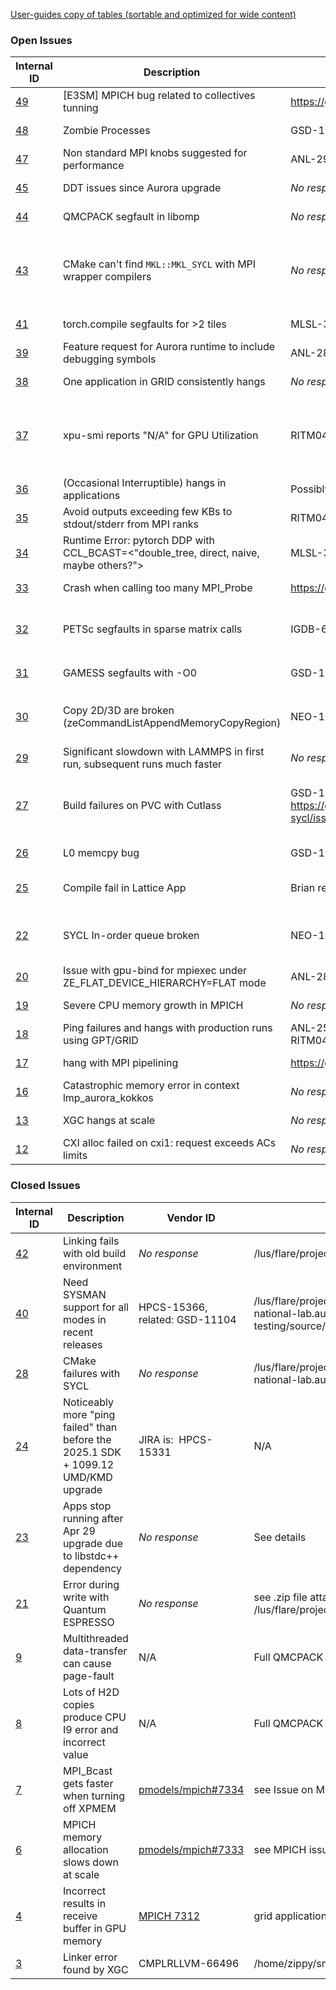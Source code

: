 [User-guides copy of tables (sortable and optimized for wide content)](https://docs.alcf.anl.gov/aurora/bugs-table/)

### Open Issues

| Internal ID | Description | Vendor ID | Reproducer Path | PoC | Priority? | Pre-production? | ETA | Date Opened | Last Updated |
| --- | --- | --- | --- | --- | --- | --- | --- | --- | --- |
| [49](https://github.com/argonne-lcf/AuroraBugTracking/issues/49) | [E3SM] MPICH bug related to collectives tunning | https://github.com/pmodels/mpich/issues/7456 | https://github.com/pmodels/mpich/issues/7456 | Abhi | 🚨 |  | _No response_ | 2025-06-27 | 2025-06-27 |
| [48](https://github.com/argonne-lcf/AuroraBugTracking/issues/48) | Zombie Processes | GSD-11266 | none yet | Servesh M | 🚨 |  | _No response_ | 2025-06-25 | 2025-06-25 |
| [47](https://github.com/argonne-lcf/AuroraBugTracking/issues/47) | Non standard MPI knobs suggested for performance | ANL-291 | N/A | Servesh M |  |  | _No response_ | 2025-06-23 | 2025-06-27 |
| [45](https://github.com/argonne-lcf/AuroraBugTracking/issues/45) | DDT issues since Aurora upgrade | _No response_ | /lus/flare/projects/catalyst/world_shared/zippy/ddt | Tim Williams |  |  | _No response_ | 2025-06-12 | 2025-06-26 |
| [44](https://github.com/argonne-lcf/AuroraBugTracking/issues/44) | QMCPACK segfault in libomp | _No response_ | Not yet created | Ye Luo | 🚨 |  | _No response_ | 2025-06-12 | 2025-06-25 |
| [43](https://github.com/argonne-lcf/AuroraBugTracking/issues/43) | CMake can't find `MKL::MKL_SYCL` with MPI wrapper compilers | _No response_ | https://github.com/thilinarmtb/onemkl_cmake_mpi_bug | Thilina Ratnayaka, Colleen Bertoni |  |  | improvements will be part of the next oneMKL release, 2025.3. | 2025-06-11 | 2025-06-25 |
| [41](https://github.com/argonne-lcf/AuroraBugTracking/issues/41) | torch.compile segfaults for >2 tiles | MLSL-3728 | `/flare/Aurora_deployment/vsastry/torch_compile` | Varuni Sastry |  |  | _No response_ | 2025-06-06 | 2025-06-12 |
| [39](https://github.com/argonne-lcf/AuroraBugTracking/issues/39) | Feature request for Aurora runtime to include debugging symbols | ANL-286, HPCS-15374 | feature request | Ye Luo |  |  | _No response_ | 2025-05-29 | 2025-06-26 |
| [38](https://github.com/argonne-lcf/AuroraBugTracking/issues/38) | One application in GRID consistently hangs | _No response_ | /lus/flare/projects/Aurora_deployment/xyjin/W/test_grid_g5r5_paboyle | Xiao-Yong Jin | 🚨 |  | _No response_ | 2025-05-27 | 2025-05-29 |
| [37](https://github.com/argonne-lcf/AuroraBugTracking/issues/37) | xpu-smi reports "N/A" for GPU Utilization | RITM0428460, ANL-279, GSD-11252 | any run of xpu-smi | Kyle Felker / Colleen Bertoni |  |  | Implemented, PR under review, ULTs to follow, drop after agama-1146 | 2025-05-22 | 2025-06-25 |
| [36](https://github.com/argonne-lcf/AuroraBugTracking/issues/36) | (Occasional Interruptible) hangs in applications | Possibly related to ANL-215 | /lus/flare/projects/Aurora_deployment/xyjin/W/test_example_detar.skel | Xiao-Yong Jin | 🚨 |  | _No response_ | 2025-05-15 | 2025-06-11 |
| [35](https://github.com/argonne-lcf/AuroraBugTracking/issues/35) | Avoid outputs exceeding few KBs to stdout/stderr from MPI ranks | RITM0425437 First issue | Large MPI writes to stdout | Servesh Muralidharan |  |  | _No response_ | 2025-05-15 | 2025-06-10 |
| [34](https://github.com/argonne-lcf/AuroraBugTracking/issues/34) | Runtime Error: pytorch DDP with CCL_BCAST=<"double_tree, direct, naive, maybe others?"> | MLSL-3729 | In issue | Nathan Nichols |  |  | _No response_ | 2025-05-15 | 2025-06-10 |
| [33](https://github.com/argonne-lcf/AuroraBugTracking/issues/33) | Crash when calling too many MPI_Probe | https://github.com/pmodels/mpich/issues/7427 | https://github.com/pmodels/mpich/issues/7427 | David--Cléris Timothée |  |  | _No response_ | 2025-05-15 | 2025-05-15 |
| [32](https://github.com/argonne-lcf/AuroraBugTracking/issues/32) | PETSc segfaults in sparse matrix calls | IGDB-6516, GSD-10450 | /lus/flare/projects/Aurora_deployment/applications.hpc.argonne-national-lab.aurora.anl-testing/source/reproducers/mkl/csr_gemv_usm/ | Junchao Zhang | 🚨 |  | 2025.3 for part malloc_shared in MKL | 2025-05-15 | 2025-06-25 |
| [31](https://github.com/argonne-lcf/AuroraBugTracking/issues/31) | GAMESS segfaults with -O0 | GSD-10393, CMPLRLIBS-35345,GSD-11035 | `/lus/flare/projects/Aurora_deployment/applications.hpc.argonne-national-lab.aurora.anl-testing/source/reproducers/openmp/gamess_O0_page_fault` | Colleen Bertoni | 🚨 |  | _No response_ | 2025-05-14 | 2025-06-25 |
| [30](https://github.com/argonne-lcf/AuroraBugTracking/issues/30) | Copy 2D/3D are broken (zeCommandListAppendMemoryCopyRegion) | NEO-14954 | https://github.com/rpereira-dev/ze-zoo | Romain PEREIRA and Thomas APPLENCOURT |  |  | _No response_ | 2025-05-10 | 2025-05-27 |
| [29](https://github.com/argonne-lcf/AuroraBugTracking/issues/29) | Significant slowdown with LAMMPS in first run, subsequent runs much faster | _No response_ | /flare/catalyst/proj_shared/knight/projects/ExtremeCarbon/snap-carbon-scaling/1B/ | Christopher Knight |  |  | _No response_ | 2025-05-09 | 2025-06-27 |
| [27](https://github.com/argonne-lcf/AuroraBugTracking/issues/27) | Build failures on PVC with Cutlass | GSD-11099, https://github.com/codeplaysoftware/cutlass-sycl/issues/329 | /lus/flare/projects/Aurora_deployment/applications.hpc.argonne-national-lab.aurora.anl-testing/source/reproducers/dpcpp/cutlass-sycl | Abhi | 🚨 |  | agama 1133 and agama 1146 (ww24, ~ second week of June) | 2025-05-07 | 2025-06-27 |
| [26](https://github.com/argonne-lcf/AuroraBugTracking/issues/26) | L0 memcpy bug | GSD-11142, NEO-14641 | I was doing the same run as QMCPACK SOW runs in the reframe | Ye Luo | 🚨 |  | agama 1146 | 2025-05-06 | 2025-06-25 |
| [25](https://github.com/argonne-lcf/AuroraBugTracking/issues/25) | Compile fail in Lattice App | Brian reproduced and confirms fixed in 2025.1 | /lus/flare/projects/Aurora_deployment/applications.hpc.argonne-national-lab.aurora.anl-testing/source/reproducers/dpcpp/bug_cgpt_icpx | Xiao-Yong Jin | 🚨 |  | Brian confirms fixed in 2025.1 | 2025-05-01 | 2025-05-02 |
| [22](https://github.com/argonne-lcf/AuroraBugTracking/issues/22) | SYCL In-order queue broken | NEO-14641 | /lus/flare/projects/Aurora_deployment/applications.hpc.argonne-national-lab.aurora.anl-testing/source/reproducers/dpcpp/in-order | Thomas Applencourt | 🚨 |  | fix in ww24 (~second week of june) agama 1146 | 2025-04-23 | 2025-06-25 |
| [20](https://github.com/argonne-lcf/AuroraBugTracking/issues/20) | Issue with gpu-bind for mpiexec under ZE_FLAT_DEVICE_HIERARCHY=FLAT mode | ANL-283 | See below | Abhishek, Nathan, Khalid |  |  | _No response_ | 2025-04-16 | 2025-05-30 |
| [19](https://github.com/argonne-lcf/AuroraBugTracking/issues/19) | Severe CPU memory growth in MPICH | _No response_ | /flare/catalyst/world_shared/zippy/reproducers/issue19 | Tim Williams |  |  | _No response_ | 2025-04-04 | 2025-04-24 |
| [18](https://github.com/argonne-lcf/AuroraBugTracking/issues/18) | Ping failures and hangs with production runs using GPT/GRID | ANL-251, RITM0404147, RITM0404148, RITM0405730 | /lus/flare/projects/LatticeFlavor/lehner | Xiao-Yong Jin |  |  | _No response_ | 2025-04-04 | 2025-04-18 |
| [17](https://github.com/argonne-lcf/AuroraBugTracking/issues/17) | hang with MPI pipelining | https://github.com/pmodels/mpich/issues/7373 | Build and run commands are in the MPICH issue. | James Osborn |  |  | _No response_ | 2025-04-03 | 2025-04-08 |
| [16](https://github.com/argonne-lcf/AuroraBugTracking/issues/16) | Catastrophic memory error in context lmp_aurora_kokkos | _No response_ | public LAMMPS | Chris Knight |  |  | N/A | 2025-04-03 | 2025-04-03 |
| [13](https://github.com/argonne-lcf/AuroraBugTracking/issues/13) | XGC hangs at scale | _No response_ | xgc-es-cpp-gpu app, ES_ITER test case | Tim Williams | 🚨 |  | _No response_ | 2025-04-03 | 2025-04-03 |
| [12](https://github.com/argonne-lcf/AuroraBugTracking/issues/12) | CXI alloc failed on cxi1: request exceeds ACs limits | _No response_ | None | Not Thomas |  |  | _No response_ | 2025-04-01 | 2025-04-07 |

### Closed Issues

| Internal ID | Description | Vendor ID | Reproducer Path | PoC | Priority? | Date Opened | Closed Date |
| --- | --- | --- | --- | --- | --- | --- | --- |
| [42](https://github.com/argonne-lcf/AuroraBugTracking/issues/42) | Linking fails with old build environment | _No response_ | /lus/flare/projects/PHASTA_aesp_CNDA/jrwrigh/petsc_build_test | Kris Rowe |  | 2025-06-06 | 2025-06-10 |
| [40](https://github.com/argonne-lcf/AuroraBugTracking/issues/40) | Need SYSMAN support for all modes in recent releases | HPCS-15366, related: GSD-11104 | /lus/flare/projects/Aurora_deployment/applications.hpc.argonne-national-lab.aurora.anl-testing/source/reproducers/l0/leak_zesMemoryGetState | Thomas Applencourt | 🚨 | 2025-05-30 | 2025-06-17 |
| [28](https://github.com/argonne-lcf/AuroraBugTracking/issues/28) | CMake failures with SYCL | _No response_ | /lus/flare/projects/Aurora_deployment/applications.hpc.argonne-national-lab.aurora.anl-testing/source/reproducers/dpcpp/ | Abhishek Bagusetty |  | 2025-05-09 | 2025-05-09 |
| [24](https://github.com/argonne-lcf/AuroraBugTracking/issues/24) | Noticeably more "ping failed" than before the 2025.1 SDK + 1099.12 UMD/KMD upgrade | JIRA is:  HPCS-15331 | N/A | Xiao-Yong Jin Colleen Bertoni |  | 2025-05-01 | 2025-05-16 |
| [23](https://github.com/argonne-lcf/AuroraBugTracking/issues/23) | Apps stop running after Apr 29 upgrade due to libstdc++ dependency | _No response_ | See details | Ye Luo |  | 2025-04-30 | 2025-05-06 |
| [21](https://github.com/argonne-lcf/AuroraBugTracking/issues/21) | Error during write with Quantum ESPRESSO | _No response_ | see .zip file attached below, also /lus/flare/projects/matml_aesp_CNDA/dir_io_QE_crash | Filippo Simini | 🚨 | 2025-04-17 | 2025-04-18 |
| [9](https://github.com/argonne-lcf/AuroraBugTracking/issues/9) | Multithreaded data-transfer can cause page-fault | N/A | Full QMCPACK | Ye Luo |  | 2025-04-01 | 2025-05-08 |
| [8](https://github.com/argonne-lcf/AuroraBugTracking/issues/8) | Lots of H2D copies produce CPU I9 error and incorrect value | N/A | Full QMCPACK | Ye Luo | 🚨 | 2025-04-01 | 2025-05-28 |
| [7](https://github.com/argonne-lcf/AuroraBugTracking/issues/7) | MPI_Bcast gets faster when turning off XPMEM | [pmodels/mpich#7334](https://github.com/pmodels/mpich/issues/7334) | see Issue on MPICH GitHub repo | Ye Luo |  | 2025-04-01 | 2025-04-24 |
| [6](https://github.com/argonne-lcf/AuroraBugTracking/issues/6) | MPICH memory allocation slows down at scale | [pmodels/mpich#7333](https://github.com/pmodels/mpich/issues/7333) | see MPICH issue | Ye Luo | 🚨 | 2025-04-01 | 2025-04-24 |
| [4](https://github.com/argonne-lcf/AuroraBugTracking/issues/4) | Incorrect results in receive buffer in GPU memory | [MPICH 7312](https://github.com/pmodels/mpich/pull/7312) | grid application (lattice QCD) | Patrick Steinbrecher, Tim Williams | 🚨 | 2025-03-25 | 2025-04-24 |
| [3](https://github.com/argonne-lcf/AuroraBugTracking/issues/3) | Linker error found by XGC | CMPLRLLVM-66496 | /home/zippy/smalltests/aurora/xgc42/fails | Tim Williams |  | 2025-03-19 | 2025-03-28 |
